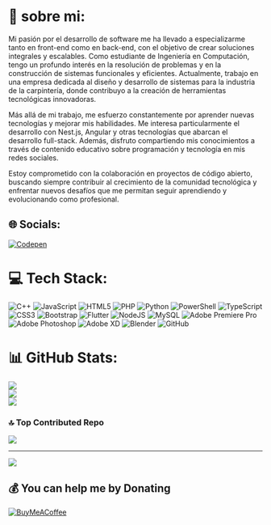 # 💫 sobre mi:
Mi pasión por el desarrollo de software me ha llevado a especializarme tanto en front-end como en back-end, con el objetivo de crear soluciones integrales y escalables. Como estudiante de Ingeniería en Computación, tengo un profundo interés en la resolución de problemas y en la construcción de sistemas funcionales y eficientes. Actualmente, trabajo en una empresa dedicada al diseño y desarrollo de sistemas para la industria de la carpintería, donde contribuyo a la creación de herramientas tecnológicas innovadoras.

Más allá de mi trabajo, me esfuerzo constantemente por aprender nuevas tecnologías y mejorar mis habilidades. Me interesa particularmente el desarrollo con Nest.js, Angular y otras tecnologías que abarcan el desarrollo full-stack. Además, disfruto compartiendo mis conocimientos a través de contenido educativo sobre programación y tecnología en mis redes sociales.

Estoy comprometido con la colaboración en proyectos de código abierto, buscando siempre contribuir al crecimiento de la comunidad tecnológica y enfrentar nuevos desafíos que me permitan seguir aprendiendo y evolucionando como profesional.


## 🌐 Socials:
[![Codepen](https://img.shields.io/badge/Codepen-000000?style=for-the-badge&logo=codepen&logoColor=white)](https://codepen.io/INM0RTAl) 

# 💻 Tech Stack:
![C++](https://img.shields.io/badge/c++-%2300599C.svg?style=for-the-badge&logo=c%2B%2B&logoColor=white) ![JavaScript](https://img.shields.io/badge/javascript-%23323330.svg?style=for-the-badge&logo=javascript&logoColor=%23F7DF1E) ![HTML5](https://img.shields.io/badge/html5-%23E34F26.svg?style=for-the-badge&logo=html5&logoColor=white) ![PHP](https://img.shields.io/badge/php-%23777BB4.svg?style=for-the-badge&logo=php&logoColor=white) ![Python](https://img.shields.io/badge/python-3670A0?style=for-the-badge&logo=python&logoColor=ffdd54) ![PowerShell](https://img.shields.io/badge/PowerShell-%235391FE.svg?style=for-the-badge&logo=powershell&logoColor=white) ![TypeScript](https://img.shields.io/badge/typescript-%23007ACC.svg?style=for-the-badge&logo=typescript&logoColor=white) ![CSS3](https://img.shields.io/badge/css3-%231572B6.svg?style=for-the-badge&logo=css3&logoColor=white) ![Bootstrap](https://img.shields.io/badge/bootstrap-%238511FA.svg?style=for-the-badge&logo=bootstrap&logoColor=white) ![Flutter](https://img.shields.io/badge/Flutter-%2302569B.svg?style=for-the-badge&logo=Flutter&logoColor=white) ![NodeJS](https://img.shields.io/badge/node.js-6DA55F?style=for-the-badge&logo=node.js&logoColor=white) ![MySQL](https://img.shields.io/badge/mysql-4479A1.svg?style=for-the-badge&logo=mysql&logoColor=white) ![Adobe Premiere Pro](https://img.shields.io/badge/Adobe%20Premiere%20Pro-9999FF.svg?style=for-the-badge&logo=Adobe%20Premiere%20Pro&logoColor=white) ![Adobe Photoshop](https://img.shields.io/badge/adobe%20photoshop-%2331A8FF.svg?style=for-the-badge&logo=adobe%20photoshop&logoColor=white) ![Adobe XD](https://img.shields.io/badge/Adobe%20XD-470137?style=for-the-badge&logo=Adobe%20XD&logoColor=#FF61F6) ![Blender](https://img.shields.io/badge/blender-%23F5792A.svg?style=for-the-badge&logo=blender&logoColor=white) ![GitHub](https://img.shields.io/badge/github-%23121011.svg?style=for-the-badge&logo=github&logoColor=white)
# 📊 GitHub Stats:
![](https://github-readme-stats.vercel.app/api?username=1inmortal&theme=tokyonight&hide_border=false&include_all_commits=false&count_private=false)<br/>
![](https://github-readme-streak-stats.herokuapp.com/?user=1inmortal&theme=tokyonight&hide_border=false)<br/>
![](https://github-readme-stats.vercel.app/api/top-langs/?username=1inmortal&theme=tokyonight&hide_border=false&include_all_commits=false&count_private=false&layout=compact)

### 🔝 Top Contributed Repo
![](https://github-contributor-stats.vercel.app/api?username=1inmortal&limit=5&theme=dark&combine_all_yearly_contributions=true)

---
[![](https://visitcount.itsvg.in/api?id=1inmortal&icon=0&color=0)](https://visitcount.itsvg.in)

  ## 💰 You can help me by Donating
  [![BuyMeACoffee](https://img.shields.io/badge/Buy%20Me%20a%20Coffee-ffdd00?style=for-the-badge&logo=buy-me-a-coffee&logoColor=black)](https://buymeacoffee.com/inmortal) 

  
<!-- Proudly created with GPRM ( https://gprm.itsvg.in ) -->









